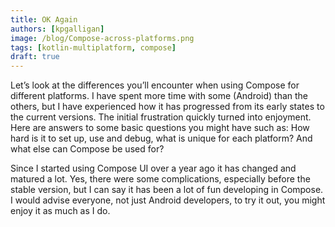 ```yaml
---
title: OK Again
authors: [kpgalligan]
image: /blog/Compose-across-platforms.png
tags: [kotlin-multiplatform, compose]
draft: true
---
```



Let’s look at the differences you’ll encounter when using Compose for different platforms. <!--truncate--> I have spent more time with some (Android) than the others, but I have experienced how it has progressed from its early states to the current versions. The initial frustration quickly turned into enjoyment. Here are answers to some basic questions you might have such as: How hard is it to set up, use and debug, what is unique for each platform? And what else can Compose be used for?

Since I started using Compose UI over a year ago it has changed and matured a lot. Yes, there were some complications, especially before the stable version, but I can say it has been a lot of fun developing in Compose. I would advise everyone, not just Android developers, to try it out, you might enjoy it as much as I do.
